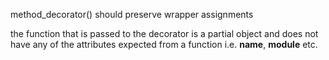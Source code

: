 method_decorator() should preserve wrapper assignments

the function that is passed to the decorator is a partial object and does not have any of the attributes expected from a function i.e. __name__, __module__ etc.